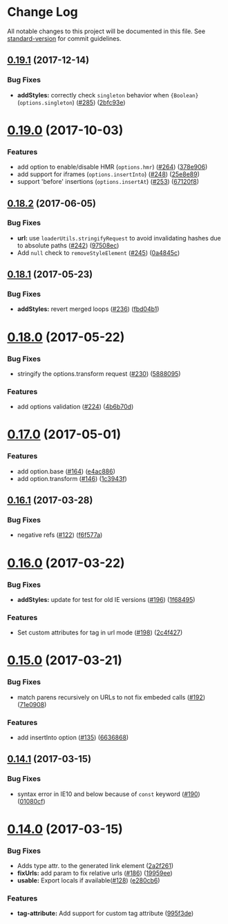 # Change Log

All notable changes to this project will be documented in this file. See [standard-version](https://github.com/conventional-changelog/standard-version) for commit guidelines.

<a name="0.19.1"></a>
## [0.19.1](https://github.com/webpack/style-loader/compare/v0.19.0...v0.19.1) (2017-12-14)


### Bug Fixes

* **addStyles:** correctly check `singleton` behavior when `{Boolean}` (`options.singleton`) ([#285](https://github.com/webpack/style-loader/issues/285)) ([2bfc93e](https://github.com/webpack/style-loader/commit/2bfc93e))



<a name="0.19.0"></a>
# [0.19.0](https://github.com/webpack/style-loader/compare/v0.18.2...v0.19.0) (2017-10-03)


### Features

* add option to enable/disable HMR (`options.hmr`) ([#264](https://github.com/webpack/style-loader/issues/264)) ([378e906](https://github.com/webpack/style-loader/commit/378e906))
* add support for iframes (`options.insertInto`) ([#248](https://github.com/webpack/style-loader/issues/248)) ([25e8e89](https://github.com/webpack/style-loader/commit/25e8e89))
* support 'before' insertions (`options.insertAt`) ([#253](https://github.com/webpack/style-loader/issues/253)) ([67120f8](https://github.com/webpack/style-loader/commit/67120f8))



<a name="0.18.2"></a>
## [0.18.2](https://github.com/webpack/style-loader/compare/v0.18.1...v0.18.2) (2017-06-05)


### Bug Fixes

* **url:** use `loaderUtils.stringifyRequest` to avoid invalidating hashes due to absolute paths ([#242](https://github.com/webpack/style-loader/issues/242)) ([97508ec](https://github.com/webpack/style-loader/commit/97508ec))
* Add `null` check to `removeStyleElement` ([#245](https://github.com/webpack/style-loader/issues/245)) ([0a4845c](https://github.com/webpack/style-loader/commit/0a4845c))



<a name="0.18.1"></a>
## [0.18.1](https://github.com/webpack/style-loader/compare/v0.18.0...v0.18.1) (2017-05-23)


### Bug Fixes

* **addStyles:** revert merged loops ([#236](https://github.com/webpack/style-loader/issues/236)) ([fbd04b1](https://github.com/webpack/style-loader/commit/fbd04b1))



<a name="0.18.0"></a>
# [0.18.0](https://github.com/webpack/style-loader/compare/v0.17.0...v0.18.0) (2017-05-22)


### Bug Fixes

* stringify the options.transform request ([#230](https://github.com/webpack/style-loader/issues/230)) ([5888095](https://github.com/webpack/style-loader/commit/5888095))


### Features

* add options validation ([#224](https://github.com/webpack/style-loader/issues/224)) ([4b6b70d](https://github.com/webpack/style-loader/commit/4b6b70d))



<a name="0.17.0"></a>
# [0.17.0](https://github.com/webpack/style-loader/compare/v0.16.1...v0.17.0) (2017-05-01)


### Features

* add option.base ([#164](https://github.com/webpack/style-loader/issues/164)) ([e4ac886](https://github.com/webpack/style-loader/commit/e4ac886))
* add option.transform ([#146](https://github.com/webpack/style-loader/issues/146)) ([1c3943f](https://github.com/webpack/style-loader/commit/1c3943f))



<a name="0.16.1"></a>
## [0.16.1](https://github.com/webpack/style-loader/compare/v0.16.0...v0.16.1) (2017-03-28)


### Bug Fixes

* negative refs ([#122](https://github.com/webpack/style-loader/issues/122)) ([f6f577a](https://github.com/webpack/style-loader/commit/f6f577a))



<a name="0.16.0"></a>
# [0.16.0](https://github.com/webpack/style-loader/compare/v0.15.0...v0.16.0) (2017-03-22)


### Bug Fixes

* **addStyles:** update for test for old IE versions ([#196](https://github.com/webpack/style-loader/issues/196)) ([1f68495](https://github.com/webpack/style-loader/commit/1f68495))


### Features

* Set custom attributes for tag in url mode ([#198](https://github.com/webpack/style-loader/issues/198)) ([2c4f427](https://github.com/webpack/style-loader/commit/2c4f427))



<a name="0.15.0"></a>
# [0.15.0](https://github.com/webpack/style-loader/compare/v0.14.1...v0.15.0) (2017-03-21)


### Bug Fixes

* match parens recursively on URLs to not fix embeded calls ([#192](https://github.com/webpack/style-loader/issues/192)) ([71e0908](https://github.com/webpack/style-loader/commit/71e0908))


### Features

* add insertInto option ([#135](https://github.com/webpack/style-loader/issues/135)) ([6636868](https://github.com/webpack/style-loader/commit/6636868))



<a name="0.14.1"></a>
## [0.14.1](https://github.com/webpack/style-loader/compare/v0.14.0...v0.14.1) (2017-03-15)


### Bug Fixes

* syntax error in IE10 and below because of `const` keyword ([#190](https://github.com/webpack/style-loader/issues/190)) ([01080cf](https://github.com/webpack/style-loader/commit/01080cf))



<a name="0.14.0"></a>
# [0.14.0](https://github.com/webpack/style-loader/compare/v0.13.1...v0.14.0) (2017-03-15)


### Bug Fixes

* Adds type attr. to the generated link element ([2a2f261](https://github.com/webpack/style-loader/commit/2a2f261))
* **fixUrls:** add param to fix relative urls ([#186](https://github.com/webpack/style-loader/issues/186)) ([19959ee](https://github.com/webpack/style-loader/commit/19959ee))
* **usable:** Export locals if available([#128](https://github.com/webpack/style-loader/issues/128)) ([e280cb6](https://github.com/webpack/style-loader/commit/e280cb6))


### Features

* **tag-attribute:** Add support for custom tag attribute ([995f3de](https://github.com/webpack/style-loader/commit/995f3de))
